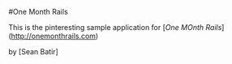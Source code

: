 #One Month Rails

This is the pinteresting sample application for 
[*One MOnth Rails*] (http://onemonthrails.com)

by [Sean Batir]